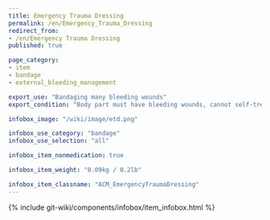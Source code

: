 ```yaml
---
title: Emergency Trauma Dressing
permalink: /en/Emergency_Trauma_Dressing
redirect_from: 
- /en/Emergency Trauma Dressing
published: true

page_category:
- item
- bandage
- external_bleeding_management

export_use: "Bandaging many bleeding wounds"
export_condition: "Body part must have bleeding wounds, cannot self-treat"

infobox_image: "/wiki/image/etd.png"

infobox_use_category: "bandage"
infobox_use_selection: "all"

infobox_item_nonmedication: true

infobox_item_weight: "0.09kg / 0.2lb"

infobox_item_classname: "ACM_EmergencyTraumaDressing"
---
```


{% include git-wiki/components/infobox/item_infobox.html %}